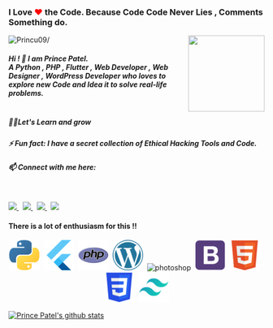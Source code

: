 ### I Love <span style="color:red">❤</span> the Code. Because Code Code Never Lies , Comments Something do.

<img align ="right" src = "https://princu09.github.io/nfwebbuilder/img/logo.png" width="150" height="150">

<p align="left"> <img src=https://komarev.com/ghpvc/?username=princu09&color=orange alt=Princu09/></p>


##### Hi ! 👋 I am Prince Patel.<br>A Python , PHP , Flutter , Web Developer , Web Designer , WordPress Developer who loves to explore new Code and Idea it to solve real-life problems.<br /><br>

##### 👨‍💻Let's Learn and grow<br />
##### ⚡ Fun fact: I have a secret collection of Ethical Hacking Tools and Code. <br />
##### 📫 Connect with me here:<br />
 <br />
 <p>
  <a href="https://www.instagram.com/princu09">
    <img src="https://img.shields.io/badge/princu.09-386938188?style=flat&logo=instagram&color=black">
  </a> &nbsp; 
  <a href="https://twitter.com/princu09">
    <img src="https://img.shields.io/badge/@princu09-30302f?style=flat&logo=twitter&color=black">
  </a>&nbsp; 
  <a href="https://github.com/princu09">
    <img src="https://img.shields.io/badge/@princu09-30302f?style=flat&logo=github&color=black">
  </a>&nbsp;
    <a href="https://www.t.me/proghub09">
    <img src="https://img.shields.io/badge/ProgHub09-386938188?style=flat&logo=telegram&color=black">
  </a>
</p>


#### There is a lot of enthusiasm for this !!

<p align="center"><img src=https://github.com/princu09/princu09/blob/master/icons/python.png?raw=true alt=python width="60" height="60"/>&nbsp;&nbsp;<img src=https://github.com/princu09/princu09/blob/master/icons/flutter.png?raw=true alt=flutter width="60" height="60"/>&nbsp;&nbsp;<img src=https://github.com/princu09/princu09/blob/master/icons/php.png?raw=true alt=php width="60" height="60"/>&nbsp;&nbsp;<img src=https://github.com/princu09/princu09/blob/master/icons/wordpress.png?raw=true alt=wordpress width="60" height="60"/>&nbsp;&nbsp;<img src=https://github.com/princu09/princu09/blob/master/icons/photoshop.png?raw=true alt=photoshop width="60" height="60"/>&nbsp;&nbsp;<img src=https://github.com/princu09/princu09/blob/master/icons/bootstrap.png?raw=true alt=bootstrap width="60" height="60"/>&nbsp;&nbsp;<img src=https://github.com/princu09/princu09/blob/master/icons/html.png?raw=true alt=html width="60" height="60"/>&nbsp;&nbsp;<img src=https://github.com/princu09/princu09/blob/master/icons/css.png?raw=true alt=css width="60" height="60"/>&nbsp;&nbsp;<img src=https://github.com/princu09/princu09/blob/master/icons/tailwinds.png?raw=true alt=tailwinds width="60" height="60"/>   

[![Prince Patel's github stats](https://github-readme-stats.vercel.app/api?username=princu09)](https://github.com/princu09/)
